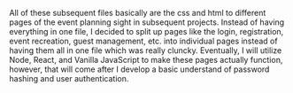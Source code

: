 All of these subsequent files basically are the css and html to different pages of the event planning sight in subsequent projects. Instead of having everything in one file, I decided to split up pages like the login, registration, event recreation, guest management, etc. into individual pages instead of having them all in one file which was really cluncky. Eventually, I will utilize Node, React, and Vanilla JavaScript to make these pages actually function, however, that will come after I develop a basic understand of password hashing and user authentication. 
